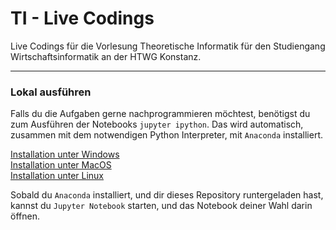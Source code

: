 # TI - Live Codings
Live Codings für die Vorlesung Theoretische Informatik für den Studiengang Wirtschaftsinformatik an der HTWG Konstanz.

---
### Lokal ausführen
Falls du die Aufgaben gerne nachprogrammieren möchtest, benötigst du zum Ausführen der Notebooks `jupyter ipython`. Das wird automatisch, zusammen mit dem notwendigen Python Interpreter, mit `Anaconda` installiert.
  
[Installation unter Windows](https://docs.anaconda.com/anaconda/install/windows/)  
[Installation unter MacOS](https://docs.anaconda.com/anaconda/install/mac-os/)  
[Installation unter Linux](https://docs.anaconda.com/anaconda/install/linux/)  
  
Sobald du `Anaconda` installiert, und dir dieses Repository runtergeladen hast, kannst du `Jupyter Notebook` starten, und das Notebook deiner Wahl darin öffnen.
